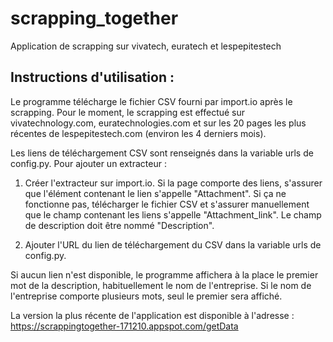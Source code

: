 # scrapping_together
Application de scrapping sur vivatech, euratech et lespepitestech
<br/>

## Instructions d'utilisation : 

Le programme télécharge le fichier CSV fourni par import.io après le scrapping. Pour le moment, le scrapping est effectué sur vivatechnology.com, euratechnologies.com et sur les 20 pages les plus récentes de lespepitestech.com (environ les 4 derniers mois).

Les liens de téléchargement CSV sont renseignés dans la variable urls de config.py. Pour ajouter un extracteur :

1. 	Créer l'extracteur sur import.io. Si la page comporte des liens, s'assurer que l'élément contenant le lien s'appelle "Attachment". Si ça ne fonctionne pas, télécharger le fichier CSV et s'assurer manuellement que le champ contenant les liens s'appelle "Attachment_link". Le champ de description doit être nommé "Description".  

2. 	Ajouter l'URL du lien de téléchargement du CSV dans la variable urls de config.py.

Si aucun lien n'est disponible, le programme affichera à la place le premier mot de la description, habituellement le nom de l'entreprise. Si le nom de l'entreprise comporte plusieurs mots, seul le premier sera affiché.

La version la plus récente de l'application est disponible à l'adresse : <https://scrappingtogether-171210.appspot.com/getData>